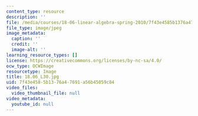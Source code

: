 ```yaml
---
content_type: resource
description: ''
file: /media/courses/18-06-linear-algebra-spring-2010/7f43e4585b1376a47691a56b45059c84_18.06_L30.jpg
file_type: image/jpeg
image_metadata:
  caption: ''
  credit: ''
  image-alt: ''
learning_resource_types: []
license: https://creativecommons.org/licenses/by-nc-sa/4.0/
ocw_type: OCWImage
resourcetype: Image
title: 18.06_L30.jpg
uid: 7f43e458-5b13-76a4-7691-a56b45059c84
video_files:
  video_thumbnail_file: null
video_metadata:
  youtube_id: null
---
```


